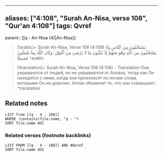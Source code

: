 
---
aliases: ["4:108", "Surah An-Nisa, verse 108", "Qur'an 4:108"]
tags: Qvref
---

parent:: [[q - An-Nisa (4)|An-Nisa]]

> [!arabic]+ Surah An-Nisa, Verse 108 (4:108)
> <span class="quran-arabic">يَسْتَخْفُونَ مِنَ ٱلنَّاسِ وَلَا يَسْتَخْفُونَ مِنَ ٱللَّهِ وَهُوَ مَعَهُمْ إِذْ يُبَيِّتُونَ مَا لَا يَرْضَىٰ مِنَ ٱلْقَوْلِ ۚ وَكَانَ ٱللَّهُ بِمَا يَعْمَلُونَ مُحِيطًا</span>
^arabic

> [!translation]+ Surah An-Nisa, Verse 108 (4:108) - Translation
> Они укрываются от людей, но не укрываются от Аллаха, тогда как Он находится с ними, когда они произносят по ночам слова, которыми Он не доволен. Аллах объемлет то, что они совершают.
^translation



## Related notes
```dataview
LIST from [[q - 4 - 108]]
WHERE !contains(file.name, "q - ")
SORT file.name ASC
```

### Related verses (footnote backlinks)
```dataview
LIST FROM [[q - 4 - 108]] AND #Qvref
SORT file.name ASC
```

